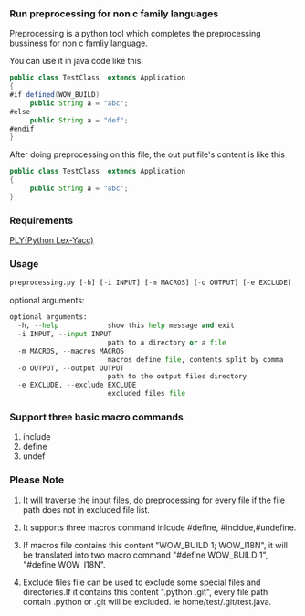 ### Run preprocessing for non c family languages
Preprocessing is a python tool which completes the preprocessing bussiness for non c famliy language.

You can use it in java code like this:

```java
public class TestClass  extends Application
{
#if defined(WOW_BUILD)
     public String a = "abc";
#else     
     public String a = "def";
#endif
}
```

After doing preprocessing on this file, the out put file's content is like this

```java
public class TestClass  extends Application
{
     public String a = "abc";
}
```
### Requirements
[PLY(Python Lex-Yacc)](https://github.com/dabeaz/ply)

### Usage
```python
preprocessing.py [-h] [-i INPUT] [-m MACROS] [-o OUTPUT] [-e EXCLUDE]
```

optional arguments:
```python
optional arguments:
  -h, --help            show this help message and exit
  -i INPUT, --input INPUT
                        path to a directory or a file
  -m MACROS, --macros MACROS
                        macros define file, contents split by comma
  -o OUTPUT, --output OUTPUT
                        path to the output files directory
  -e EXCLUDE, --exclude EXCLUDE
                        excluded files file
```
### Support three basic macro commands
1. include
2. define
3. undef

### Please Note
1. It will traverse the input files, do preprocessing for every file if the file path
does not in excluded file list.

2. It supports three macros command inlcude #define, #incldue,#undefine.

3. If macros file contains this content "WOW_BUILD 1; WOW_I18N", it will be translated
into two macro command "#define WOW_BUILD 1", "#define WOW_I18N".

4. Exclude files file can be used to exclude some special files and directories.If
it contains this content ".python .git", every file path contain .python or .git will
be excluded. ie home/test/.git/test.java.
